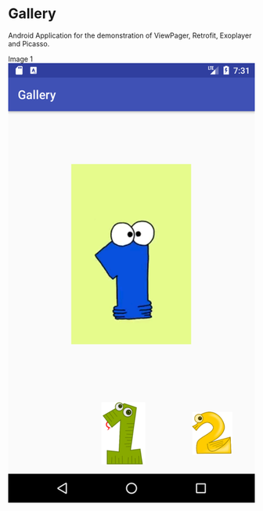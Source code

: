 # Gallery
Android Application for the demonstration of ViewPager, Retrofit, Exoplayer and Picasso.

Image 1
![alt text](https://raw.githubusercontent.com/SinghKaranbir/Gallery/master/screenshots/Screenshot_1495506678.png)
